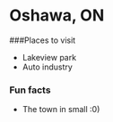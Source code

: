 # Oshawa, ON

###Places to visit
- Lakeview park
- Auto industry

### Fun facts
- The town in small :0)
